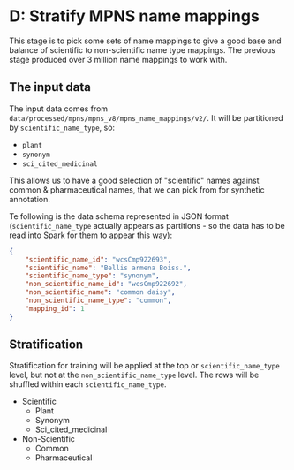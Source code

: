 # D: Stratify MPNS name mappings

This stage is to pick some sets of name mappings to give a good base and balance of scientific to non-scientific name type mappings. The previous stage produced over 3 million name mappings to work with.

## The input data

The input data comes from `data/processed/mpns/mpns_v8/mpns_name_mappings/v2/`. It will be partitioned by `scientific_name_type`, so:
- `plant`
- `synonym`
- `sci_cited_medicinal`

This allows us to have a good selection of "scientific" names against common & pharmaceutical names, that we can pick from for synthetic annotation.

Te following is the data schema represented in JSON format (`scientific_name_type` actually appears as partitions - so the data has to be read into Spark for them to appear this way):

```json
{
    "scientific_name_id": "wcsCmp922693",
    "scientific_name": "Bellis armena Boiss.",
    "scientific_name_type": "synonym",
    "non_scientific_name_id": "wcsCmp922692",
    "non_scientific_name": "common daisy",
    "non_scientific_name_type": "common",
    "mapping_id": 1
}
```


## Stratification

Stratification for training will be applied at the top or `scientific_name_type` level, but not at the `non_scientific_name_type` level. The rows will be shuffled within each `scientific_name_type`.

- Scientific
    - Plant
    - Synonym
    - Sci_cited_medicinal
- Non-Scientific
    - Common
    - Pharmaceutical

